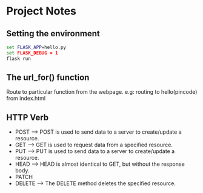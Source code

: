 # Project Notes

## Setting the environment

~~~cmd
set FLASK_APP=hello.py
set FLASK_DEBUG = 1
flask run
~~~

## The url_for() function

Route to particular function from the webpage.
e.g: routing to hello(pincode) from index.html

## HTTP Verb

- POST --> POST is used to send data to a server to create/update a resource.
- GET --> GET is used to request data from a specified resource.
- PUT --> PUT is used to send data to a server to create/update a resource.
- HEAD --> HEAD is almost identical to GET, but without the response body.
- PATCH
- DELETE --> The DELETE method deletes the specified resource.
